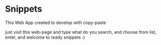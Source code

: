 # Snippets

This Web App created to develop with copy-paste

just visit this web-page and type what do you search, and choose from list, enter, and welcome to ready snippets :)
